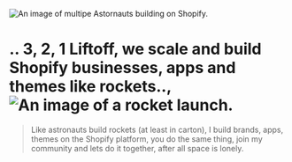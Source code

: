![An image of multipe Astornauts building on Shopify.](https://cdn.shopify.com/s/files/1/0584/1223/6853/files/astronauts_5a32db27-7e2a-4f76-9efd-cd08c5f01722.png?v=1672314647)

# .. 3, 2, 1 Liftoff, we scale and build Shopify businesses, apps and themes like rockets.., ![An image of a rocket launch.](https://cdn.shopify.com/s/files/1/0584/1223/6853/files/astronauts_5a32db27-7e2a-4f76-9efd-cd08c5f01722.png?v=1672314647)

> Like astronauts build rockets (at least in carton), I build brands, apps, themes on the Shopify platform, you do the same thing, join my community and lets do it together, after all space is lonely.


